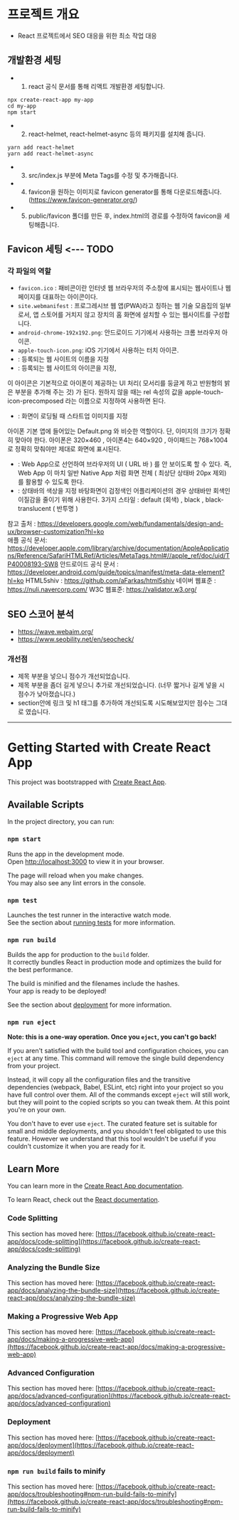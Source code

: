 # 프로젝트 개요
- React 프로젝트에서 SEO 대응을 위한 최소 작업 대응

## 개발환경 세팅
- 1. react 공식 문서를 통해 리액트 개발환경 세팅합니다.
```
npx create-react-app my-app
cd my-app
npm start
```
- 2. react-helmet, react-helmet-async 등의 패키지를 설치해 줍니다.
```
yarn add react-helmet
yarn add react-helmet-async
```
- 3. src/index.js 부분에 Meta Tags를 수정 및 추가해줍니다.
- 4. favicon을 원하는 이미지로 favicon generator를 통해 다운로드해줍니다. (https://www.favicon-generator.org/)
- 5. public/favicon 폴더를 만든 후, index.html의 경로를 수정하여 favicon을 세팅해줍니다.


## Favicon 세팅 <--- TODO
### 각 파일의 역할
- `favicon.ico` : 패비콘이란 인터넷 웹 브라우저의 주소창에 표시되는 웹사이트나 웹페이지를 대표하는 아이콘이다.
- `site.webmanifest` : 프로그레시브 웹 앱(PWA)라고 칭하는 웹 기술 모음집의 일부로서, 앱 스토어를 거치지 않고 장치의 홈 화면에 설치할 수 있는 웹사이트를 구성합니다.
- `android-chrome-192x192.png`: 안드로이드 기기에서 사용하는 크롬 브라우저 아이콘.
- `apple-touch-icon.png`: iOS 기기에서 사용하는 터치 아이콘.
- <meta name="apple-mobile-web-app-title"> : 등록되는 웹 사이트의 이름을 지정
- <link rel="apple-touch-icon" href="/apple-touch-icon.png"/>  : 등록되는 웹 사이트의 아이콘을 지정, 
이 아이콘은 기본적으로 아이폰이 제공하는 UI 처리( 모서리를 둥글게 하고 반원형의 밝은 부분을 추가해 주는 것) 가 된다. 원하지 않을 때는 rel 속성의 값을 apple-touch-icon-precomposed 라는 이름으로 지정하여 사용하면 된다.
- <link rel="apple-touch-startup-image" href="/startup.png">  : 화면이 로딩될 때 스타트업 이미지를 지정
아이폰 기본 앱에 들어있는 Default.png 와 비슷한 역할이다.
단, 이미지의 크기가 정확히 맞아야 한다. 
아이폰은 320×460 , 아이폰4는 640×920 , 아이패드는 768×1004 로 정확히 맞춰야만 제대로 화면에 표시된다.
- <meta name="apple-mobile-web-app-capable" content="yes" />  : Web App으로 선언하여 브라우저의 UI ( URL 바 ) 를 안 보이도록 할 수 있다.
즉, Web App 이 마치 일반 Native App 처럼 화면 전체 
( 최상단 상태바 20px 제외) 를 활용할 수 있도록 한다.
- <meta name="apple-mobile-web-app-status-bar-style" content="black" />  : 상태바의 색상을 지정
바탕화면이 검정색인 어플리케이션의 경우 상태바만 회색인 이질감을 줄이기 위해 사용한다.
3가지 스타일 : default (회색) , black , black-translucent ( 반투명 )

참고 출처 : https://developers.google.com/web/fundamentals/design-and-ux/browser-customization?hl=ko  
애플 공식 문서: https://developer.apple.com/library/archive/documentation/AppleApplications/Reference/SafariHTMLRef/Articles/MetaTags.html#//apple_ref/doc/uid/TP40008193-SW8
안드로이드 공식 문서 : https://developer.android.com/guide/topics/manifest/meta-data-element?hl=ko
HTML5shiv : https://github.com/aFarkas/html5shiv
네이버 웹표준 : https://nuli.navercorp.com/
W3C 웹표준: https://validator.w3.org/


## SEO 스코어 분석

- https://wave.webaim.org/
- https://www.seobility.net/en/seocheck/

### 개선점

- 제목 부분을 넣으니 점수가 개선되었습니다.
- 제목 부분을 좀더 길게 넣으니 추가로 개선되었습니다. (너무 짧거나 길게 넣을 시 점수가 낮아졌습니다.)
- section안에 링크 및 h1 태그를 추가하여 개선되도록 시도해보았지만 점수는 그대로 였습니다.


___________________________________________

# Getting Started with Create React App

This project was bootstrapped with [Create React App](https://github.com/facebook/create-react-app).

## Available Scripts

In the project directory, you can run:

### `npm start`

Runs the app in the development mode.\
Open [http://localhost:3000](http://localhost:3000) to view it in your browser.

The page will reload when you make changes.\
You may also see any lint errors in the console.

### `npm test`

Launches the test runner in the interactive watch mode.\
See the section about [running tests](https://facebook.github.io/create-react-app/docs/running-tests) for more information.

### `npm run build`

Builds the app for production to the `build` folder.\
It correctly bundles React in production mode and optimizes the build for the best performance.

The build is minified and the filenames include the hashes.\
Your app is ready to be deployed!

See the section about [deployment](https://facebook.github.io/create-react-app/docs/deployment) for more information.

### `npm run eject`

**Note: this is a one-way operation. Once you `eject`, you can't go back!**

If you aren't satisfied with the build tool and configuration choices, you can `eject` at any time. This command will remove the single build dependency from your project.

Instead, it will copy all the configuration files and the transitive dependencies (webpack, Babel, ESLint, etc) right into your project so you have full control over them. All of the commands except `eject` will still work, but they will point to the copied scripts so you can tweak them. At this point you're on your own.

You don't have to ever use `eject`. The curated feature set is suitable for small and middle deployments, and you shouldn't feel obligated to use this feature. However we understand that this tool wouldn't be useful if you couldn't customize it when you are ready for it.

## Learn More

You can learn more in the [Create React App documentation](https://facebook.github.io/create-react-app/docs/getting-started).

To learn React, check out the [React documentation](https://reactjs.org/).

### Code Splitting

This section has moved here: [https://facebook.github.io/create-react-app/docs/code-splitting](https://facebook.github.io/create-react-app/docs/code-splitting)

### Analyzing the Bundle Size

This section has moved here: [https://facebook.github.io/create-react-app/docs/analyzing-the-bundle-size](https://facebook.github.io/create-react-app/docs/analyzing-the-bundle-size)

### Making a Progressive Web App

This section has moved here: [https://facebook.github.io/create-react-app/docs/making-a-progressive-web-app](https://facebook.github.io/create-react-app/docs/making-a-progressive-web-app)

### Advanced Configuration

This section has moved here: [https://facebook.github.io/create-react-app/docs/advanced-configuration](https://facebook.github.io/create-react-app/docs/advanced-configuration)

### Deployment

This section has moved here: [https://facebook.github.io/create-react-app/docs/deployment](https://facebook.github.io/create-react-app/docs/deployment)

### `npm run build` fails to minify

This section has moved here: [https://facebook.github.io/create-react-app/docs/troubleshooting#npm-run-build-fails-to-minify](https://facebook.github.io/create-react-app/docs/troubleshooting#npm-run-build-fails-to-minify)
